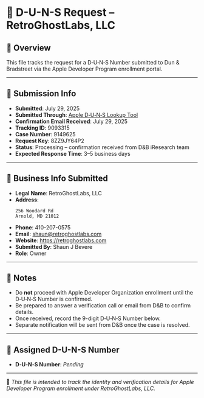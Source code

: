 # 🧾 D-U-N-S Request – RetroGhostLabs, LLC

## 🧠 Overview
This file tracks the request for a D‑U‑N‑S Number submitted to Dun & Bradstreet via the Apple Developer Program enrollment portal.

---

## 📅 Submission Info
- **Submitted**: July 29, 2025
- **Submitted Through**: [Apple D‑U‑N‑S Lookup Tool](https://developer.apple.com/enroll/duns-lookup/)
- **Confirmation Email Received**: July 29, 2025
- **Tracking ID**: 9093315
- **Case Number**: 9149625
- **Request Key**: 8ZZ9JY64P2
- **Status**: Processing – confirmation received from D&B iResearch team
- **Expected Response Time**: 3–5 business days

---

## 🏢 Business Info Submitted

- **Legal Name**: RetroGhostLabs, LLC
- **Address**:
  ```
  256 Woodard Rd
  Arnold, MD 21012
  ```
- **Phone**: 410-207-0575
- **Email**: shaun@retroghostlabs.com
- **Website**: https://retroghostlabs.com
- **Submitted By**: Shaun J Bevere
- **Role**: Owner

---

## 📝 Notes

- Do **not** proceed with Apple Developer Organization enrollment until the D‑U‑N‑S Number is confirmed.
- Be prepared to answer a verification call or email from D&B to confirm details.
- Once received, record the 9-digit D‑U‑N‑S Number below.
- Separate notification will be sent from D&B once the case is resolved.

---

## 🔢 Assigned D-U-N-S Number

- **D‑U‑N‑S Number**: _Pending_

---

📁 _This file is intended to track the identity and verification details for Apple Developer Program enrollment under RetroGhostLabs, LLC._
